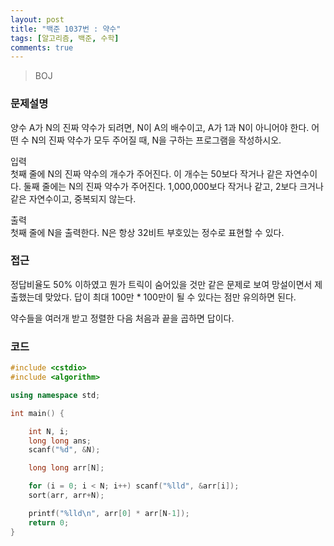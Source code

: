```yaml
---
layout: post
title: "백준 1037번 : 약수"
tags: [알고리즘, 백준, 수학]
comments: true
---
```


> BOJ  

### 문제설명  
양수 A가 N의 진짜 약수가 되려면, N이 A의 배수이고, A가 1과 N이 아니어야 한다. 어떤 수 N의 진짜 약수가 모두 주어질 때, N을 구하는 프로그램을 작성하시오.  

입력  
첫째 줄에 N의 진짜 약수의 개수가 주어진다. 이 개수는 50보다 작거나 같은 자연수이다. 둘째 줄에는 N의 진짜 약수가 주어진다. 1,000,000보다 작거나 같고, 2보다 크거나 같은 자연수이고, 중복되지 않는다.  

출력  
첫째 줄에 N을 출력한다. N은 항상 32비트 부호있는 정수로 표현할 수 있다.  

### 접근  
정답비율도 50% 이하였고 뭔가 트릭이 숨어있을 것만 같은 문제로 보여 망설이면서 제출했는데 맞았다. 답이 최대 100만 * 100만이 될 수 있다는 점만 유의하면 된다.  

약수들을 여러개 받고 정렬한 다음 처음과 끝을 곱하면 답이다.  

### 코드  
~~~c++
#include <cstdio>
#include <algorithm>

using namespace std;

int main() {

    int N, i; 
    long long ans;
    scanf("%d", &N);

    long long arr[N];

    for (i = 0; i < N; i++) scanf("%lld", &arr[i]);
    sort(arr, arr+N);

    printf("%lld\n", arr[0] * arr[N-1]);
    return 0;
}
~~~